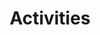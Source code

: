 ---
title: "Activities"
description: "Here's a glimpse of all the work we do throughout the year"
draft: false
bg_image: "images/featue-bg.jpg"
---